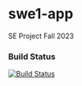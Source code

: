 # swe1-app
SE Project Fall 2023

### Build Status

[![Build Status](https://app.travis-ci.com/sawyer1997/swe1-app.svg?branch=master)](https://app.travis-ci.com/sawyer1997/swe1-app)